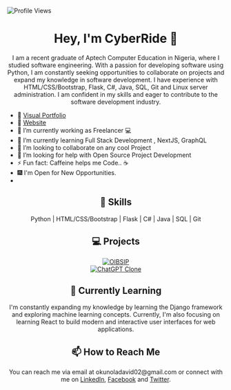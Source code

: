 ![Profile Views](https://komarev.com/ghpvc/?username=CyberRide)
<!--- Title -->
<h1 align="center">Hey, I'm CyberRide 👋</h1>
<!--- Introduction -->
<p align="center">I am a recent graduate of Aptech Computer Education in Nigeria, where I studied software engineering. With a passion for developing software using Python, I am constantly seeking opportunities to collaborate on projects and expand my knowledge in software development. I have experience with HTML/CSS/Bootstrap, Flask, C#, Java, SQL, Git and Linux server administration. I am confident in my skills and eager to contribute to the software development industry.</p>


- 🎪 [Visual Portfolio](https://linktr.ee/cyberride01)
- 🚩 [Website](https://linktr.ee/cyberride01)
- 🔭 I’m currently working as Freelancer 💻
- 🌱 I’m currently learning Full Stack Development , NextJS, GraphQL
- 👯 I’m looking to collaborate on any cool Project
- 🤔 I’m looking for help with Open Source Project Development 
- ⚡ Fun fact: Caffeine helps me Code.. ☕
- 🎆 I'm Open for New Opportunities.
- <!--- Skills -->
<h2 align="center">🚀 Skills</h2>
<p align="center">Python | HTML/CSS/Bootstrap | Flask | C# | Java | SQL | Git</p>

<!--- Projects -->
<h2 align="center">💻 Projects</h2>
<div align="center">
  <a href="https://github.com/CyberRide/OIBSIP.git" target="_blank">
    <img src="https://github-readme-stats.vercel.app/api/pin/?username=CyberRide&repo=OIBSIP&show_owner=true&theme=radical" alt="OIBSIP">
  </a>
</div>
<div align="center">
  <a href="https://github.com/CyberRide/ChatGptClone" target="_blank">
    <img src="https://github-readme-stats.vercel.app/api/pin/?username=CyberRide&repo=ChatGptClone&show_owner=true&theme=radical" alt="ChatGPT Clone">
  </a>
</div>
<!--- Currently Learning -->
<h2 align="center">🌱 Currently Learning</h2>
<p align="center">I'm constantly expanding my knowledge by learning the Django framework and exploring machine learning concepts. Currently, I'm also focusing on learning React to build modern and interactive user interfaces for web applications.</p>
<!--- How to Reach Me -->
<h2 align="center">📫 How to Reach Me</h2>
<p align="center">You can reach me via email at okunoladavid02@gmail.com or connect with me on <a href="https://www.linkedin.com/in/david-okunola-51266718b/" target="_blank">LinkedIn</a>, <a href="https://facebook.com/CyberRide" target="_blank">Facebook</a> and <a href="https://twitter.com/CyberRide01" target="_blank">Twitter</a>.</p>

